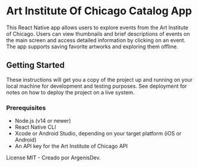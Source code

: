 # Art Institute Of Chicago Catalog App

This React Native app allows users to explore events from the Art Institute of Chicago. Users can view thumbnails and brief descriptions of events on the main screen and access detailed information by clicking on an event. The app supports saving favorite artworks and exploring them offline.

## Getting Started

These instructions will get you a copy of the project up and running on your local machine for development and testing purposes. See deployment for notes on how to deploy the project on a live system.

### Prerequisites

- Node.js (v14 or newer)
- React Native CLI
- Xcode or Android Studio, depending on your target platform (iOS or Android)
- An API key for the Art Institute of Chicago API

License
MIT - Creado por ArgenisDev.
